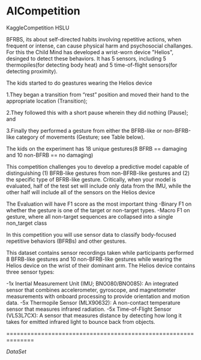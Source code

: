 # AICompetition
KaggleCompetition HSLU

BFRBS, its about self-directed habits involving repetitive actions, when frequent or intense, can cause physical harm and psychosocial challanges. For this the Child Mind has developed a wrist-worn device "Helios", desinged to detect these behaviors. It has 5 sensors, including 5 thermopiles(for detecting body heat) and 5 time-of-flight sensors(for detecting proximity).

The kids started to do geastures wearing the Helios device 

1.They began a transition from “rest” position and moved their hand to the appropriate location (Transition);

2.They followed this with a short pause wherein they did nothing (Pause); and

3.Finally they performed a gesture from either the BFRB-like or non-BFRB-like category of movements (Gesture; see Table below).


The kids on the experiment has 18 unique gestures(8 BFRB == damaging and 10 non-BFRB == no damaging) 



This competition challenges you to develop a predictive model capable of distinguishing (1) BFRB-like gestures from non-BFRB-like gestures and (2) the specific type of BFRB-like gesture. Critically, when your model is evaluated, half of the test set will include only data from the IMU, while the other half will include all of the sensors on the Helios device 


The Evaluation will have F1 score as the most important thing 
-Binary F1 on whether the gesture is one of the target or non-target types.
-Macro F1 on gesture, where all non-target sequences are collapsed into a single non_target class

In this competition you will use sensor data to classify body-focused repetitive behaviors (BFRBs) and other gestures.

This dataset contains sensor recordings taken while participants performed 8 BFRB-like gestures and 10 non-BFRB-like gestures while wearing the Helios device on the wrist of their dominant arm. The Helios device contains three sensor types:

-1x Inertial Measurement Unit (IMU; BNO080/BNO085): An integrated sensor that combines accelerometer, gyroscope, and magnetometer measurements with onboard processing to provide orientation and motion data.
-5x Thermopile Sensor (MLX90632): A non-contact temperature sensor that measures infrared radiation.
-5x Time-of-Flight Sensor (VL53L7CX): A sensor that measures distance by detecting how long it takes for emitted infrared light to bounce back from objects.




==============================================================

*DataSet*
